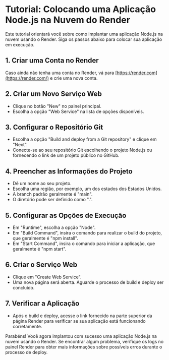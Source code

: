 Tutorial: Colocando uma Aplicação Node.js na Nuvem do Render
============================================================

Este tutorial orientará você sobre como implantar uma aplicação Node.js na nuvem usando o Render. Siga os passos abaixo para colocar sua aplicação em execução.

1\. Criar uma Conta no Render
-----------------------------

Caso ainda não tenha uma conta no Render, vá para [https://render.com](https://render.com/) e crie uma nova conta.

2\. Criar um Novo Serviço Web
-----------------------------

-   Clique no botão "New" no painel principal.
-   Escolha a opção "Web Service" na lista de opções disponíveis.

3\. Configurar o Repositório Git
--------------------------------

-   Escolha a opção "Build and deploy from a Git repository" e clique em "Next".
-   Conecte-se ao seu repositório Git escolhendo o projeto Node.js ou fornecendo o link de um projeto público no GitHub.

4\. Preencher as Informações do Projeto
---------------------------------------

-   Dê um nome ao seu projeto.
-   Escolha uma região, por exemplo, um dos estados dos Estados Unidos.
-   A branch padrão geralmente é "main".
-   O diretório pode ser definido como ".".

5\. Configurar as Opções de Execução
------------------------------------

-   Em "Runtime", escolha a opção "Node".
-   Em "Build Command", insira o comando para realizar o build do projeto, que geralmente é "npm install".
-   Em "Start Command", insira o comando para iniciar a aplicação, que geralmente é "npm start".

6\. Criar o Serviço Web
-----------------------

-   Clique em "Create Web Service".
-   Uma nova página será aberta. Aguarde o processo de build e deploy ser concluído.

7\. Verificar a Aplicação
-------------------------

-   Após o build e deploy, acesse o link fornecido na parte superior da página Render para verificar se sua aplicação está funcionando corretamente.

Parabéns! Você agora implantou com sucesso uma aplicação Node.js na nuvem usando o Render. Se encontrar algum problema, verifique os logs no painel Render para obter mais informações sobre possíveis erros durante o processo de deploy.
